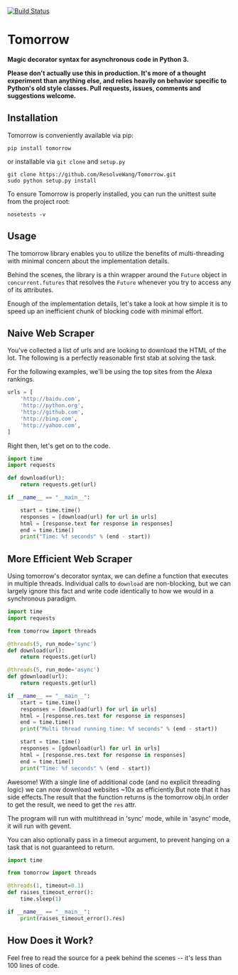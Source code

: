 [![Build Status](https://travis-ci.org/ResolveWang/Tomorrow.svg?branch=master)](https://travis-ci.org/ResolveWang)

# Tomorrow
**Magic decorator syntax for asynchronous code in Python 3.**


**Please don't actually use this in production.  It's more of a thought experiment than anything else, and relies heavily on behavior specific to Python's old style classes.  Pull requests, issues, comments and suggestions welcome.**

Installation
------------

Tomorrow is conveniently available via pip:
```
pip install tomorrow
```

or installable via `git clone` and `setup.py`
```
git clone https://github.com/ResolveWang/Tomorrow.git
sudo python setup.py install
```

To ensure Tomorrow is properly installed, you can run the unittest suite from the project root:
```
nosetests -v 
```

Usage
-----
The tomorrow library enables you to utilize the benefits of multi-threading with minimal concern about the implementation details.

Behind the scenes, the library is a thin wrapper around the `Future` object in `concurrent.futures` that resolves the `Future` whenever you try to access any of its attributes.

Enough of the implementation details, let's take a look at how simple it is to speed up an inefficient chunk of blocking code with minimal effort.


Naive Web Scraper
-----------------
You've collected a list of urls and are looking to download the HTML of the lot.  The following is a perfectly reasonable first stab at solving the task.

For the following examples, we'll be using the top sites from the Alexa rankings.

```python
urls = [
    'http://baidu.com',
    'http://python.org',
    'http://github.com',
    'http://bing.com',
    'http://yahoo.com',
]
```

Right then, let's get on to the code.

```python
import time
import requests

def download(url):
    return requests.get(url)

if __name__ == "__main__":

    start = time.time()
    responses = [download(url) for url in urls]
    html = [response.text for response in responses]
    end = time.time()
    print("Time: %f seconds" % (end - start))
```

More Efficient Web Scraper
--------------------------

Using tomorrow's decorator syntax, we can define a function that executes in multiple threads.  Individual calls to `download` are non-blocking, but we can largely ignore this fact and write code identically to how we would in a synchronous paradigm. 

```python
import time
import requests

from tomorrow import threads

@threads(5, run_mode='sync')
def download(url):
    return requests.get(url)

@threads(5, run_mode='async')
def gdownload(url):
    return requests.get(url)

if __name__ == "__main__":
    start = time.time()
    responses = [download(url) for url in urls]
    html = [response.res.text for response in responses]
    end = time.time()
    print("Multi thread running time: %f seconds" % (end - start))

    start = time.time()
    responses = [gdownload(url) for url in urls]
    html = [response.res.text for response in responses]
    end = time.time()
    print("Time: %f seconds" % (end - start))

```

Awesome!  With a single line of additional code (and no explicit threading logic) we can now download websites ~10x as efficiently.But note that it has side effects.The result that the function returns is the tomorrow obj.In order to get the result,
we need to get the `res` attr.

The program will run with multithread in 'sync' mode, while in 'async' mode, it will run with gevent.

You can also optionally pass in a timeout argument, to prevent hanging on a task that is not guaranteed to return.

```python
import time

from tomorrow import threads

@threads(1, timeout=0.1)
def raises_timeout_error():
    time.sleep(1)

if __name__ == "__main__":
    print(raises_timeout_error().res)
```

How Does it Work?
-----------------

Feel free to read the source for a peek behind the scenes -- it's less than 100 lines of code.
